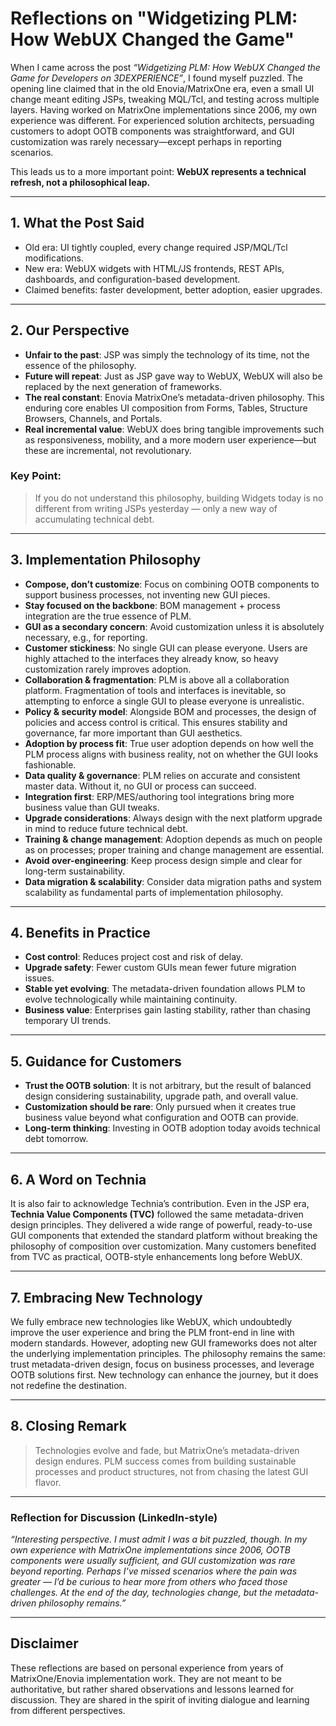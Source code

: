 # Reflections on "Widgetizing PLM: How WebUX Changed the Game"

When I came across the post *“Widgetizing PLM: How WebUX Changed the Game for Developers on 3DEXPERIENCE”*, I found myself puzzled. The opening line claimed that in the old Enovia/MatrixOne era, even a small UI change meant editing JSPs, tweaking MQL/Tcl, and testing across multiple layers. Having worked on MatrixOne implementations since 2006, my own experience was different. For experienced solution architects, persuading customers to adopt OOTB components was straightforward, and GUI customization was rarely necessary—except perhaps in reporting scenarios.

This leads us to a more important point: **WebUX represents a technical refresh, not a philosophical leap.**

---

## 1. What the Post Said
- Old era: UI tightly coupled, every change required JSP/MQL/Tcl modifications.
- New era: WebUX widgets with HTML/JS frontends, REST APIs, dashboards, and configuration-based development.
- Claimed benefits: faster development, better adoption, easier upgrades.

---

## 2. Our Perspective
- **Unfair to the past**: JSP was simply the technology of its time, not the essence of the philosophy.
- **Future will repeat**: Just as JSP gave way to WebUX, WebUX will also be replaced by the next generation of frameworks.
- **The real constant**: Enovia MatrixOne’s metadata-driven philosophy. This enduring core enables UI composition from Forms, Tables, Structure Browsers, Channels, and Portals.
- **Real incremental value**: WebUX does bring tangible improvements such as responsiveness, mobility, and a more modern user experience—but these are incremental, not revolutionary.

### Key Point:
> If you do not understand this philosophy, building Widgets today is no different from writing JSPs yesterday — only a new way of accumulating technical debt.

---

## 3. Implementation Philosophy
- **Compose, don’t customize**: Focus on combining OOTB components to support business processes, not inventing new GUI pieces.
- **Stay focused on the backbone**: BOM management + process integration are the true essence of PLM.
- **GUI as a secondary concern**: Avoid customization unless it is absolutely necessary, e.g., for reporting.
- **Customer stickiness**: No single GUI can please everyone. Users are highly attached to the interfaces they already know, so heavy customization rarely improves adoption.
- **Collaboration & fragmentation**: PLM is above all a collaboration platform. Fragmentation of tools and interfaces is inevitable, so attempting to enforce a single GUI to please everyone is unrealistic.
- **Policy & security model**: Alongside BOM and processes, the design of policies and access control is critical. This ensures stability and governance, far more important than GUI aesthetics.
- **Adoption by process fit**: True user adoption depends on how well the PLM process aligns with business reality, not on whether the GUI looks fashionable.
- **Data quality & governance**: PLM relies on accurate and consistent master data. Without it, no GUI or process can succeed.
- **Integration first**: ERP/MES/authoring tool integrations bring more business value than GUI tweaks.
- **Upgrade considerations**: Always design with the next platform upgrade in mind to reduce future technical debt.
- **Training & change management**: Adoption depends as much on people as on processes; proper training and change management are essential.
- **Avoid over-engineering**: Keep process design simple and clear for long-term sustainability.
- **Data migration & scalability**: Consider data migration paths and system scalability as fundamental parts of implementation philosophy.

---

## 4. Benefits in Practice
- **Cost control**: Reduces project cost and risk of delay.
- **Upgrade safety**: Fewer custom GUIs mean fewer future migration issues.
- **Stable yet evolving**: The metadata-driven foundation allows PLM to evolve technologically while maintaining continuity.
- **Business value**: Enterprises gain lasting stability, rather than chasing temporary UI trends.

---

## 5. Guidance for Customers
- **Trust the OOTB solution**: It is not arbitrary, but the result of balanced design considering sustainability, upgrade path, and overall value.
- **Customization should be rare**: Only pursued when it creates true business value beyond what configuration and OOTB can provide.
- **Long-term thinking**: Investing in OOTB adoption today avoids technical debt tomorrow.

---

## 6. A Word on Technia
It is also fair to acknowledge Technia’s contribution. Even in the JSP era, **Technia Value Components (TVC)** followed the same metadata-driven design principles. They delivered a wide range of powerful, ready-to-use GUI components that extended the standard platform without breaking the philosophy of composition over customization. Many customers benefited from TVC as practical, OOTB-style enhancements long before WebUX.

---

## 7. Embracing New Technology
We fully embrace new technologies like WebUX, which undoubtedly improve the user experience and bring the PLM front-end in line with modern standards. However, adopting new GUI frameworks does not alter the underlying implementation principles. The philosophy remains the same: trust metadata-driven design, focus on business processes, and leverage OOTB solutions first. New technology can enhance the journey, but it does not redefine the destination.

---

## 8. Closing Remark
> Technologies evolve and fade, but MatrixOne’s metadata-driven design endures. PLM success comes from building sustainable processes and product structures, not from chasing the latest GUI flavor.

---

### Reflection for Discussion (LinkedIn-style)
*“Interesting perspective. I must admit I was a bit puzzled, though. In my own experience with MatrixOne implementations since 2006, OOTB components were usually sufficient, and GUI customization was rare beyond reporting. Perhaps I’ve missed scenarios where the pain was greater — I’d be curious to hear more from others who faced those challenges. At the end of the day, technologies change, but the metadata-driven philosophy remains.”*

---

## Disclaimer
These reflections are based on personal experience from years of MatrixOne/Enovia implementation work. They are not meant to be authoritative, but rather shared observations and lessons learned for discussion. They are shared in the spirit of inviting dialogue and learning from different perspectives.

